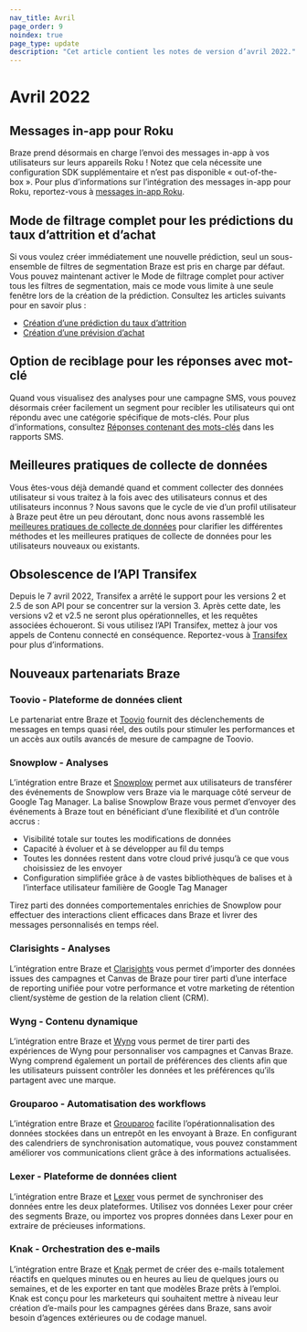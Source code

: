 ```yaml
---
nav_title: Avril
page_order: 9
noindex: true
page_type: update
description: "Cet article contient les notes de version d’avril 2022."
---
```


# Avril 2022

## Messages in-app pour Roku

Braze prend désormais en charge l’envoi des messages in-app à vos utilisateurs sur leurs appareils Roku ! Notez que cela nécessite une configuration SDK supplémentaire et n’est pas disponible « out-of-the-box ». Pour plus d’informations sur l’intégration des messages in-app pour Roku, reportez-vous à [messages in-app Roku]({{site.baseurl}}/developer_guide/platform_integration_guides/roku/in-app_messaging/overview/).

## Mode de filtrage complet pour les prédictions du taux d’attrition et d’achat

Si vous voulez créer immédiatement une nouvelle prédiction, seul un sous-ensemble de filtres de segmentation Braze est pris en charge par défaut. Vous pouvez maintenant activer le Mode de filtrage complet pour activer tous les filtres de segmentation, mais ce mode vous limite à une seule fenêtre lors de la création de la prédiction. Consultez les articles suivants pour en savoir plus :

- [Création d’une prédiction du taux d’attrition]({{site.baseurl}}/user_guide/predictive_suite/predictive_churn/creating_a_churn_prediction/#full-filter-mode)
- [Création d’une prévision d’achat]({{site.baseurl}}/user_guide/predictive_suite/predictive_purchases/creating_a_purchase_prediction/#full-filter-mode)

## Option de reciblage pour les réponses avec mot-clé

Quand vous visualisez des analyses pour une campagne SMS, vous pouvez désormais créer facilement un segment pour recibler les utilisateurs qui ont répondu avec une catégorie spécifique de mots-clés. Pour plus d’informations, consultez [Réponses contenant des mots-clés]({{site.baseurl}}/user_guide/message_building_by_channel/sms/sms_campaign_analytics/#keyword-responses) dans les rapports SMS.

## Meilleures pratiques de collecte de données

Vous êtes-vous déjà demandé quand et comment collecter des données utilisateur si vous traitez à la fois avec des utilisateurs connus et des utilisateurs inconnus ? Nous savons que le cycle de vie d’un profil utilisateur à Braze peut être un peu déroutant, donc nous avons rassemblé les [meilleures pratiques de collecte de données]({{site.baseurl}}/user_guide/data_and_analytics/user_data_collection/best_practices/) pour clarifier les différentes méthodes et les meilleures pratiques de collecte de données pour les utilisateurs nouveaux ou existants.

## Obsolescence de l’API Transifex

Depuis le 7 avril 2022, Transifex a arrêté le support pour les versions 2 et 2.5 de son API pour se concentrer sur la version 3. Après cette date, les versions v2 et v2.5 ne seront plus opérationnelles, et les requêtes associées échoueront. Si vous utilisez l’API Transifex, mettez à jour vos appels de Contenu connecté en conséquence. Reportez-vous à [Transifex]({{site.baseurl}}/partners/message_personalization/localization/transifex/) pour plus d’informations.

## Nouveaux partenariats Braze

### Toovio - Plateforme de données client

Le partenariat entre Braze et [Toovio]({{site.baseurl}}/partners/data_and_infrastructure_agility/customer_data_platform/toovio/) fournit des déclenchements de messages en temps quasi réel, des outils pour stimuler les performances et un accès aux outils avancés de mesure de campagne de Toovio.

### Snowplow - Analyses

L’intégration entre Braze et [Snowplow]({{site.baseurl}}/partners/data_and_infrastructure_agility/analytics/snowplow/) permet aux utilisateurs de transférer des événements de Snowplow vers Braze via le marquage côté serveur de Google Tag Manager. La balise Snowplow Braze vous permet d’envoyer des événements à Braze tout en bénéficiant d’une flexibilité et d’un contrôle accrus :

- Visibilité totale sur toutes les modifications de données
- Capacité à évoluer et à se développer au fil du temps
- Toutes les données restent dans votre cloud privé jusqu’à ce que vous choisissiez de les envoyer
- Configuration simplifiée grâce à de vastes bibliothèques de balises et à l’interface utilisateur familière de Google Tag Manager

Tirez parti des données comportementales enrichies de Snowplow pour effectuer des interactions client efficaces dans Braze et livrer des messages personnalisés en temps réel.

### Clarisights - Analyses

L’intégration entre Braze et [Clarisights]({{site.baseurl}}/partners/data_and_infrastructure_agility/analytics/clarisights/) vous permet d’importer des données issues des campagnes et Canvas de Braze pour tirer parti d’une interface de reporting unifiée pour votre performance et votre marketing de rétention client/système de gestion de la relation client (CRM).

### Wyng - Contenu dynamique

L’intégration entre Braze et [Wyng]({{site.baseurl}}/partners/message_personalization/dynamic_content/wyng/) vous permet de tirer parti des expériences de Wyng pour personnaliser vos campagnes et Canvas Braze. Wyng comprend également un portail de préférences des clients afin que les utilisateurs puissent contrôler les données et les préférences qu’ils partagent avec une marque.

### Grouparoo - Automatisation des workflows

L’intégration entre Braze et [Grouparoo]({{site.baseurl}}/help/release_notes/deprecations/grouparoo) facilite l’opérationnalisation des données stockées dans un entrepôt en les envoyant à Braze. En configurant des calendriers de synchronisation automatique, vous pouvez constamment améliorer vos communications client grâce à des informations actualisées.

### Lexer - Plateforme de données client

L’intégration entre Braze et [Lexer]({{site.baseurl}}/partners/data_and_infrastructure_agility/customer_data_platform/lexer/) vous permet de synchroniser des données entre les deux plateformes. Utilisez vos données Lexer pour créer des segments Braze, ou importez vos propres données dans Lexer pour en extraire de précieuses informations.

### Knak - Orchestration des e-mails

L’intégration entre Braze et [Knak]({{site.baseurl}}/partners/message_orchestration/channel_extensions/email_templates/knak/) permet de créer des e-mails totalement réactifs en quelques minutes ou en heures au lieu de quelques jours ou semaines, et de les exporter en tant que modèles Braze prêts à l’emploi. Knak est conçu pour les marketeurs qui souhaitent mettre à niveau leur création d’e-mails pour les campagnes gérées dans Braze, sans avoir besoin d’agences extérieures ou de codage manuel.